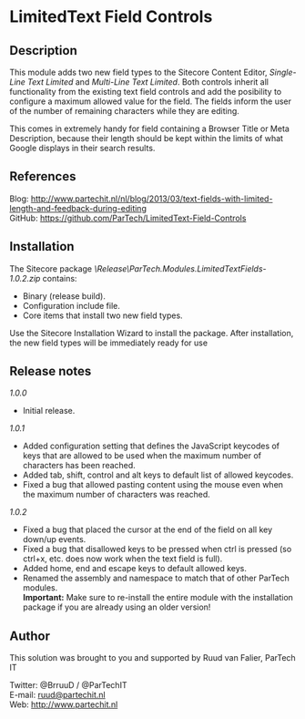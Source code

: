 LimitedText Field Controls
==========================

Description
-----------
This module adds two new field types to the Sitecore Content Editor, *Single-Line Text Limited* and *Multi-Line Text Limited*.
Both controls inherit all functionality from the existing text field controls and add the posibility to configure a maximum allowed value for the field.
The fields inform the user of the number of remaining characters while they are editing.

This comes in extremely handy for field containing a Browser Title or Meta Description, because their length should be kept within the limits of what Google displays in their search results.


References
------------
Blog: http://www.partechit.nl/nl/blog/2013/03/text-fields-with-limited-length-and-feedback-during-editing  
GitHub: https://github.com/ParTech/LimitedText-Field-Controls


Installation
------------
The Sitecore package *\Release\ParTech.Modules.LimitedTextFields-1.0.2.zip* contains:
- Binary (release build).
- Configuration include file.
- Core items that install two new field types.

Use the Sitecore Installation Wizard to install the package.
After installation, the new field types will be immediately ready for use


Release notes
-------------
*1.0.0*
- Initial release.

*1.0.1*
- Added configuration setting that defines the JavaScript keycodes of keys that are allowed to be used when the maximum number of characters has been reached.
- Added tab, shift, control and alt keys to default list of allowed keycodes.
- Fixed a bug that allowed pasting content using the mouse even when the maximum number of characters was reached.

*1.0.2*
- Fixed a bug that placed the cursor at the end of the field on all key down/up events.
- Fixed a bug that disallowed keys to be pressed when ctrl is pressed (so ctrl+x, etc. does now work when the text field is full).
- Added home, end and escape keys to default allowed keys.
- Renamed the assembly and namespace to match that of other ParTech modules.  
**Important:** Make sure to re-install the entire module with the installation package if you are already using an older version!


Author
------
This solution was brought to you and supported by Ruud van Falier, ParTech IT

Twitter: @BrruuD / @ParTechIT   
E-mail: ruud@partechit.nl   
Web: http://www.partechit.nl